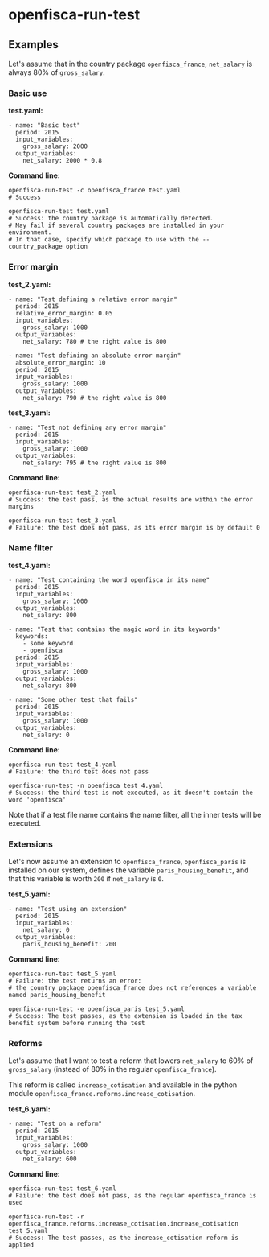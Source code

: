 openfisca-run-test
==================

Examples
--------

Let's assume that in the country package `openfisca_france`,
`net_salary` is always 80% of `gross_salary`.

### Basic use

**test.yaml:**

``` {.sourceCode .yaml}
- name: "Basic test"
  period: 2015
  input_variables:
    gross_salary: 2000
  output_variables:
    net_salary: 2000 * 0.8
```

**Command line:**

``` {.sourceCode .shell}
openfisca-run-test -c openfisca_france test.yaml
# Success

openfisca-run-test test.yaml
# Success: the country package is automatically detected.
# May fail if several country packages are installed in your environment.
# In that case, specify which package to use with the --country_package option
```

### Error margin

**test\_2.yaml:**

``` {.sourceCode .yaml}
- name: "Test defining a relative error margin"
  period: 2015
  relative_error_margin: 0.05
  input_variables:
    gross_salary: 1000
  output_variables:
    net_salary: 780 # the right value is 800

- name: "Test defining an absolute error margin"
  absolute_error_margin: 10
  period: 2015
  input_variables:
    gross_salary: 1000
  output_variables:
    net_salary: 790 # the right value is 800
```

**test\_3.yaml:**

``` {.sourceCode .yaml}
- name: "Test not defining any error margin"
  period: 2015
  input_variables:
    gross_salary: 1000
  output_variables:
    net_salary: 795 # the right value is 800
```

**Command line:**

``` {.sourceCode .shell}
openfisca-run-test test_2.yaml
# Success: the test pass, as the actual results are within the error margins

openfisca-run-test test_3.yaml
# Failure: the test does not pass, as its error margin is by default 0
```

### Name filter

**test\_4.yaml:**

``` {.sourceCode .yaml}
- name: "Test containing the word openfisca in its name"
  period: 2015
  input_variables:
    gross_salary: 1000
  output_variables:
    net_salary: 800

- name: "Test that contains the magic word in its keywords"
  keywords:
    - some keyword
    - openfisca
  period: 2015
  input_variables:
    gross_salary: 1000
  output_variables:
    net_salary: 800

- name: "Some other test that fails"
  period: 2015
  input_variables:
    gross_salary: 1000
  output_variables:
    net_salary: 0
```

**Command line:**

``` {.sourceCode .shell}
openfisca-run-test test_4.yaml
# Failure: the third test does not pass

openfisca-run-test -n openfisca test_4.yaml
# Success: the third test is not executed, as it doesn't contain the word 'openfisca'
```

Note that if a test file name contains the name filter, all the inner
tests will be executed.

### Extensions

Let's now assume an extension to `openfisca_france`, `openfisca_paris`
is installed on our system, defines the variable
`paris_housing_benefit`, and that this variable is worth `200` if
`net_salary` is `0`.

**test\_5.yaml:**

``` {.sourceCode .yaml}
- name: "Test using an extension"
  period: 2015
  input_variables:
    net_salary: 0
  output_variables:
    paris_housing_benefit: 200
```

**Command line:**

``` {.sourceCode .shell}
openfisca-run-test test_5.yaml
# Failure: the test returns an error:
# the country package openfisca_france does not references a variable named paris_housing_benefit

openfisca-run-test -e openfisca_paris test_5.yaml
# Success: The test passes, as the extension is loaded in the tax benefit system before running the test
```

### Reforms

Let's assume that I want to test a reform that lowers `net_salary` to
60% of `gross_salary` (instead of 80% in the regular
`openfisca_france`).

This reform is called `increase_cotisation` and available in the python
module `openfisca_france.reforms.increase_cotisation`.

**test\_6.yaml:**

``` {.sourceCode .yaml}
- name: "Test on a reform"
  period: 2015
  input_variables:
    gross_salary: 1000
  output_variables:
    net_salary: 600
```

**Command line:**

``` {.sourceCode .shell}
openfisca-run-test test_6.yaml
# Failure: the test does not pass, as the regular openfisca_france is used

openfisca-run-test -r openfisca_france.reforms.increase_cotisation.increase_cotisation test_5.yaml
# Success: The test passes, as the increase_cotisation reform is applied
```
